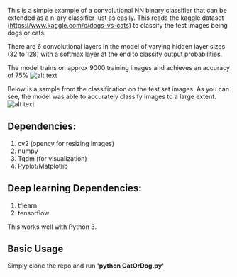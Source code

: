 This is a simple example of a convolutional NN binary classifier that can be extended as a n-ary classifier just as easily.
This reads the kaggle dataset (https://www.kaggle.com/c/dogs-vs-cats) to classify the test images being dogs or cats. 

There are 6 convolutional layers in the model of varying hidden layer sizes (32 to 128) with a softmax layer at the end to classify output probabilities.

The model trains on approx 9000 training images and achieves an accuracy of 75%
![alt text](https://github.com/aus2101/CatDog/blob/master/log/bestmodel.PNG)


Below is a sample from the classification on the test set images. As you can see, the model was able to accurately classify images to a large extent.
![alt text](https://github.com/aus2101/CatDog/blob/master/log/catdog.png)

## Dependencies:
1. cv2 (opencv for resizing images)
2. numpy
3. Tqdm (for visualization)
4. Pyplot/Matplotlib

## Deep learning Dependencies:
1. tflearn
2. tensorflow

This works well with Python 3.

## Basic Usage
Simply clone the repo and run **'python CatOrDog.py'**
